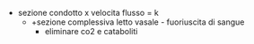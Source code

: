 - sezione condotto x velocita flusso = k
	- +sezione complessiva letto vasale - fuoriuscita di sangue
		- eliminare co2 e cataboliti